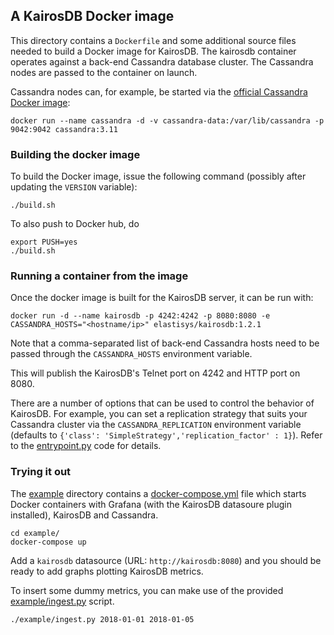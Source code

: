 ## A KairosDB Docker image
This directory contains a `Dockerfile` and some additional source files
needed to build a Docker image for KairosDB. The kairosdb container
operates against a back-end Cassandra database cluster. The Cassandra
nodes are passed to the container on launch.

Cassandra nodes can, for example, be started via the
[official Cassandra Docker image](https://hub.docker.com/_/cassandra/):

    docker run --name cassandra -d -v cassandra-data:/var/lib/cassandra -p 9042:9042 cassandra:3.11



### Building the docker image
To build the Docker image, issue the following command (possibly after
updating the `VERSION` variable):

    ./build.sh

To also push to Docker hub, do

    export PUSH=yes
	./build.sh



### Running a container from the image
Once the docker image is built for the KairosDB server, it can be run with:

    docker run -d --name kairosdb -p 4242:4242 -p 8080:8080 -e CASSANDRA_HOSTS="<hostname/ip>" elastisys/kairosdb:1.2.1

Note that a comma-separated list of back-end Cassandra hosts need to be passed
through the `CASSANDRA_HOSTS` environment variable.

This will publish the KairosDB's Telnet port on 4242 and HTTP port on 8080.

There are a number of options that can be used to control the behavior of
KairosDB. For example, you can set a replication strategy that suits your
Cassandra cluster via the `CASSANDRA_REPLICATION` environment variable (defaults
to `{'class': 'SimpleStrategy','replication_factor' : 1}`). Refer to the
[entrypoint.py](entrypoint.py) code for details.


### Trying it out
The [example](example) directory contains a
[docker-compose.yml](example/docker-compose.yml) file which starts Docker
containers with Grafana (with the KairosDB datasoure plugin installed), KairosDB
and Cassandra.

    cd example/
    docker-compose up

Add a `kairosdb` datasource (URL: `http://kairosdb:8080`) and you should be
ready to add graphs plotting KairosDB metrics.

To insert some dummy metrics, you can make use of the provided
[example/ingest.py](example/ingest.py) script.

    ./example/ingest.py 2018-01-01 2018-01-05
